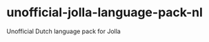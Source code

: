 unofficial-jolla-language-pack-nl
=================================

Unofficial Dutch language pack for Jolla
